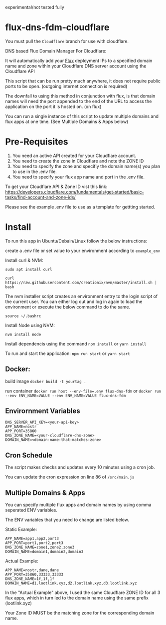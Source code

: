 experimental/not tested fully

# flux-dns-fdm-cloudflare

You must pull the `Cloudflare` branch for use with cloudflare.

DNS based Flux Domain Manager For Cloudflare:

It will automatically add your [Flux](https://runonflux.io) deployment IPs to a specified domain name and zone within your Cloudflare DNS server account using the Cloudflare API

This script that can be run pretty much anywhere, it does not require public ports to be open. (outgoing internet connection is required)

The downfall to using this method in conjunction with flux, is that domain names will need the port appended to the end of the URL to access the application on the port it is hosted on. (on flux)

You can run a single instance of this script to update multiple domains and flux apps at one time. (See Multiple Domains & Apps below)

# Pre-Requisites

1. You need an active API created for your Cloudflare account.
2. You need to create the zone in Cloudflare and note the ZONE ID
3. You need to specify the zone and specifiy the domain name(s) you plan to use in the .env file.
4. You need to specify your flux app name and port in the .env file.

To get your Cloudflare API & Zone ID vist this link:
https://developers.cloudflare.com/fundamentals/get-started/basic-tasks/find-account-and-zone-ids/

Please see the example .env file to use as a template for gettting started.

# Install

To run this app in Ubuntu/Debain/Linux follow the below instructions:

create a .env file or set value to your environment according to `example_env`

Install curl & NVM:

`sudo apt install curl`

`curl https://raw.githubusercontent.com/creationix/nvm/master/install.sh | bash`

The nvm installer script creates an environment entry to the login script of the current user. You can either log out and log in again to load the environment or execute the below command to do the same.

`source ~/.bashrc`

Install Node using NVM:

`nvm install node`

Install dependencis using the command `npm install` or `yarn install`

To run and start the application:
`npm run start` or `yarn start`

## Docker:

build image
`docker build -t yourtag .`

run container
`docker run host --env-file=.env flux-dns-fdm`
or `docker run --env ENV_NAME=VALUE --env ENV_NAME=VALUE flux-dns-fdm`

## Envirornment Variables
```DNS_SERVER_ADDRESS=https://api.cloudflare.com/client/v4
DNS_SERVER_API_KEY=<your-api-key>
APP_NAME=nostr
APP_PORT=35860
DNS_ZONE_NAME=<your-cloudflare-dns-zone>
DOMAIN_NAME=<domain-name-that-matches-zone> 
```

## Cron Schedule

The script makes checks and updates every 10 minutes using a cron job.

You can update the cron expression on line 86 of `/src/main.js`

## Multiple Domains & Apps

You can specify multiple flux apps and domain names by using comma seperated ENV variables.

The ENV variables that you need to change are listed below.

Static Example:

```
APP_NAME=app1,app2,port3
APP_PORT=port1,port2,port3
DNS_ZONE_NAME=zone1,zone2,zone3
DOMAIN_NAME=domain1,domain2,domain3
```
Actual Example:
```
APP_NAME=nostr,dane,dane
APP_PORT=35860,33333,33333
DNS_ZONE_NAME=1f,1f,1f
DOMAIN_NAME=d1.lootlink.xyz,d2.lootlink.xyz,d3.lootlink.xyz
```
In the "Actual Example" above, I used the same Cloudflare ZONE ID for all 3 flux apps, which in turn led to the domain name using the same prefix (lootlink.xyz) 

Your Zone ID MUST be the matching zone for the corresponding domain name.
